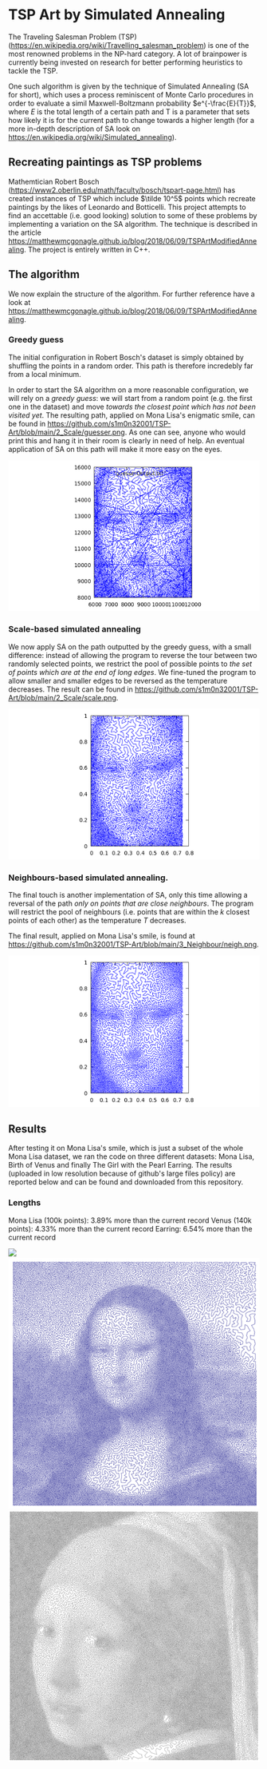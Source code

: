# TSP Art by Simulated Annealing

The Traveling Salesman Problem (TSP) (https://en.wikipedia.org/wiki/Travelling_salesman_problem) is one of the most renowned problems in the NP-hard category. A lot of brainpower is currently being invested on research for better performing heuristics to tackle the TSP.

One such algorithm is given by the technique of Simulated Annealing (SA for short), which uses a process reminiscent of Monte Carlo procedures in order to evaluate a simil Maxwell-Boltzmann probability $e^{-\frac{E}{T}}$, where $E$ is the total length of a certain path and T is a parameter that sets how likely it is for the current path to change towards a higher length (for a more in-depth description of SA look on https://en.wikipedia.org/wiki/Simulated_annealing).

## Recreating paintings as TSP problems

Mathemtician Robert Bosch (https://www2.oberlin.edu/math/faculty/bosch/tspart-page.html) has created instances of TSP which include $\tilde 10^5$ points which recreate paintings by the likes of Leonardo and Botticelli. This project attempts to find an accettable (i.e. good looking) solution to some of these problems by implementing a variation on the SA algorithm. The technique is described in the article https://matthewmcgonagle.github.io/blog/2018/06/09/TSPArtModifiedAnnealing. The project is entirely written in C++.

## The algorithm
We now explain the structure of the algorithm. For further reference have a look at https://matthewmcgonagle.github.io/blog/2018/06/09/TSPArtModifiedAnnealing.

### Greedy guess

The initial configuration in Robert Bosch's dataset is simply obtained by shuffling the points in a random order. This path is therefore incredebly far from a local minimum.

In order to start the SA algorithm on a more reasonable configuration, we will rely on a *greedy guess*: we will start from a random point (e.g. the first one in the dataset) and move *towards the closest point which has not been visited yet*. The resulting path, applied on Mona Lisa's enigmatic smile, can be found in https://github.com/s1m0n32001/TSP-Art/blob/main/2_Scale/guesser.png. As one can see, anyone who would print this and hang it in their room is clearly in need of help. An eventual application of SA on this path will make it more easy on the eyes.

![](2_Scale/guesser.png)

### Scale-based simulated annealing

We now apply SA on the path outputted by the greedy guess, with a small difference: instead of allowing the program to reverse the tour between two randomly selected points, we restrict the pool of possible points to *the set of points which are at the end of long edges*. We fine-tuned the program to allow smaller and smaller edges to be reversed as the temperature decreases. The result can be found in https://github.com/s1m0n32001/TSP-Art/blob/main/2_Scale/scale.png.

![](2_Scale/scale.png)

### Neighbours-based simulated annealing.
The final touch is another implementation of SA, only this time allowing a reversal of the path *only on points that are close neighbours*. The program will restrict the pool of neighbours (i.e. points that are within the $k$ closest points of each other) as the temperature $T$ decreases. 

The final result, applied on Mona Lisa's smile, is found at https://github.com/s1m0n32001/TSP-Art/blob/main/3_Neighbour/neigh.png.

![](2_Scale/neigh.png)


## Results
After testing it on Mona Lisa's smile, which is just a subset of the whole Mona Lisa dataset, we ran the code on three different datasets: Mona Lisa, Birth of Venus and finally The Girl with the Pearl Earring. The results (uploaded in low resolution because of github's large files policy) are reported below and can be found and downloaded from this repository.

### Lengths

Mona Lisa (100k points): 3.89% more than the current record
Venus (140k points):  4.33% more than the current record
Earring: 6.54% more than the current record

![](orecchino.png)
![](lowresLisa.png)
![](lowresEar.png)

